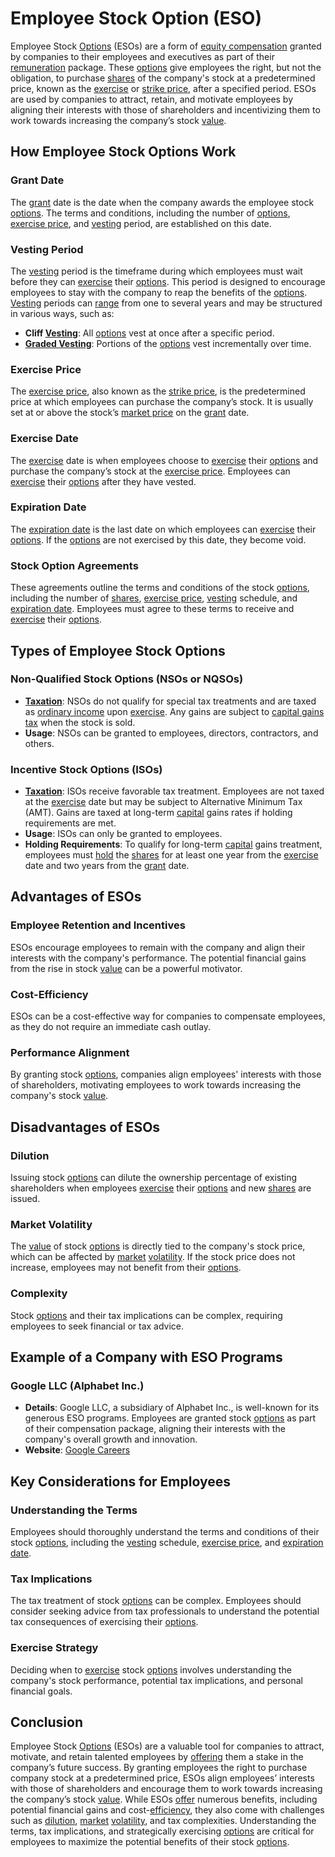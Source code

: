# Employee Stock Option (ESO)

Employee Stock [Options](../o/options.md) (ESOs) are a form of [equity compensation](../e/equity_compensation.md) granted by companies to their employees and executives as part of their [remuneration](../r/remuneration.md) package. These [options](../o/options.md) give employees the right, but not the obligation, to purchase [shares](../s/shares.md) of the company's stock at a predetermined price, known as the [exercise](../e/exercise.md) or [strike price](../s/strike_price.md), after a specified period. ESOs are used by companies to attract, retain, and motivate employees by aligning their interests with those of shareholders and incentivizing them to work towards increasing the company’s stock [value](../v/value.md).

## How Employee Stock Options Work

### Grant Date
The [grant](../g/grant.md) date is the date when the company awards the employee stock [options](../o/options.md). The terms and conditions, including the number of [options](../o/options.md), [exercise price](../e/excersise_price.md), and [vesting](../v/vesting.md) period, are established on this date.

### Vesting Period
The [vesting](../v/vesting.md) period is the timeframe during which employees must wait before they can [exercise](../e/exercise.md) their [options](../o/options.md). This period is designed to encourage employees to stay with the company to reap the benefits of the [options](../o/options.md). [Vesting](../v/vesting.md) periods can [range](../r/range.md) from one to several years and may be structured in various ways, such as:
- **Cliff [Vesting](../v/vesting.md)**: All [options](../o/options.md) vest at once after a specific period.
- **[Graded Vesting](../g/graded_vesting.md)**: Portions of the [options](../o/options.md) vest incrementally over time.

### Exercise Price
The [exercise price](../e/excersise_price.md), also known as the [strike price](../s/strike_price.md), is the predetermined price at which employees can purchase the company’s stock. It is usually set at or above the stock’s [market price](../m/market_price.md) on the [grant](../g/grant.md) date.

### Exercise Date
The [exercise](../e/exercise.md) date is when employees choose to [exercise](../e/exercise.md) their [options](../o/options.md) and purchase the company’s stock at the [exercise price](../e/excersise_price.md). Employees can [exercise](../e/exercise.md) their [options](../o/options.md) after they have vested.

### Expiration Date
The [expiration date](../e/expiration_date.md) is the last date on which employees can [exercise](../e/exercise.md) their [options](../o/options.md). If the [options](../o/options.md) are not exercised by this date, they become void.

### Stock Option Agreements
These agreements outline the terms and conditions of the stock [options](../o/options.md), including the number of [shares](../s/shares.md), [exercise price](../e/excersise_price.md), [vesting](../v/vesting.md) schedule, and [expiration date](../e/expiration_date.md). Employees must agree to these terms to receive and [exercise](../e/exercise.md) their [options](../o/options.md).

## Types of Employee Stock Options

### Non-Qualified Stock Options (NSOs or NQSOs)
- **[Taxation](../t/taxation.md)**: NSOs do not qualify for special tax treatments and are taxed as [ordinary income](../o/ordinary_income.md) upon [exercise](../e/exercise.md). Any gains are subject to [capital gains tax](../c/capital_gains_tax.md) when the stock is sold.
- **Usage**: NSOs can be granted to employees, directors, contractors, and others.

### Incentive Stock Options (ISOs)
- **[Taxation](../t/taxation.md)**: ISOs receive favorable tax treatment. Employees are not taxed at the [exercise](../e/exercise.md) date but may be subject to Alternative Minimum Tax (AMT). Gains are taxed at long-term [capital](../c/capital.md) gains rates if holding requirements are met.
- **Usage**: ISOs can only be granted to employees.
- **Holding Requirements**: To qualify for long-term [capital](../c/capital.md) gains treatment, employees must [hold](../h/hold.md) the [shares](../s/shares.md) for at least one year from the [exercise](../e/exercise.md) date and two years from the [grant](../g/grant.md) date.

## Advantages of ESOs

### Employee Retention and Incentives
ESOs encourage employees to remain with the company and align their interests with the company's performance. The potential financial gains from the rise in stock [value](../v/value.md) can be a powerful motivator.

### Cost-Efficiency
ESOs can be a cost-effective way for companies to compensate employees, as they do not require an immediate cash outlay.

### Performance Alignment
By granting stock [options](../o/options.md), companies align employees' interests with those of shareholders, motivating employees to work towards increasing the company's stock [value](../v/value.md).

## Disadvantages of ESOs

### Dilution
Issuing stock [options](../o/options.md) can dilute the ownership percentage of existing shareholders when employees [exercise](../e/exercise.md) their [options](../o/options.md) and new [shares](../s/shares.md) are issued.

### Market Volatility
The [value](../v/value.md) of stock [options](../o/options.md) is directly tied to the company's stock price, which can be affected by [market](../m/market.md) [volatility](../v/volatility.md). If the stock price does not increase, employees may not benefit from their [options](../o/options.md).

### Complexity
Stock [options](../o/options.md) and their tax implications can be complex, requiring employees to seek financial or tax advice.

## Example of a Company with ESO Programs

### Google LLC (Alphabet Inc.)
- **Details**: Google LLC, a subsidiary of Alphabet Inc., is well-known for its generous ESO programs. Employees are granted stock [options](../o/options.md) as part of their compensation package, aligning their interests with the company's overall growth and innovation.
- **Website**: [Google Careers](https://careers.google.com)

## Key Considerations for Employees

### Understanding the Terms
Employees should thoroughly understand the terms and conditions of their stock [options](../o/options.md), including the [vesting](../v/vesting.md) schedule, [exercise price](../e/excersise_price.md), and [expiration date](../e/expiration_date.md).

### Tax Implications
The tax treatment of stock [options](../o/options.md) can be complex. Employees should consider seeking advice from tax professionals to understand the potential tax consequences of exercising their [options](../o/options.md).

### Exercise Strategy
Deciding when to [exercise](../e/exercise.md) stock [options](../o/options.md) involves understanding the company's stock performance, potential tax implications, and personal financial goals.

## Conclusion

Employee Stock [Options](../o/options.md) (ESOs) are a valuable tool for companies to attract, motivate, and retain talented employees by [offering](../o/offering.md) them a stake in the company’s future success. By granting employees the right to purchase company stock at a predetermined price, ESOs align employees’ interests with those of shareholders and encourage them to work towards increasing the company’s stock [value](../v/value.md). While ESOs [offer](../o/offer.md) numerous benefits, including potential financial gains and cost-[efficiency](../e/efficiency.md), they also come with challenges such as [dilution](../d/dilution.md), [market](../m/market.md) [volatility](../v/volatility.md), and tax complexities. Understanding the terms, tax implications, and strategically exercising [options](../o/options.md) are critical for employees to maximize the potential benefits of their stock [options](../o/options.md).